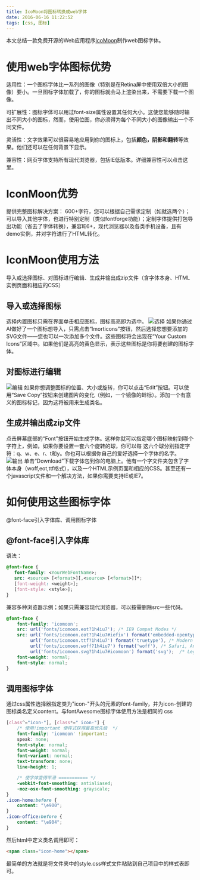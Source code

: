 ```yaml
---
title: IcoMoon将图标转换成web字体
date: 2016-06-16 11:22:52
tags: [css, 图标]
---
```

本文总结一款免费开源的Web应用程序[IcoMoon](https://icomoon.io/app/#/select)制作web图标字体。
# 使用web字体图标优势 #
适用性：一个图标字体比一系列的图像（特别是在Retina屏中使用双倍大小的图像）要小。一旦图标字体加载了，你的图标就会马上渲染出来，不需要下载一个图像。

可扩展性：图标字体可以用过font-size属性设置其任何大小。这使您能够随时输出不同大小的图标，然而，使用位图，你必须得为每个不同大小的图像输出一个不同文件。

灵活性：文字效果可以很容易地应用到你的图标上，包括**颜色，阴影和翻转**等效果。他们还可以在任何背景下显示。

兼容性：网页字体支持所有现代浏览器，包括IE低版本。详细兼容性可以点击这里。

# IconMoon优势 #
提供完整图标解决方案：
600+字符，您可以根据自己需求定制（如就选两个）；可以导入其他字体，也进行特别定制（类似fontforge功能）；定制字体提供打包导出功能（省去了字体转换），兼容IE6+，现代浏览器以及各类手机设备，且有demo实例，并对字符进行了HTML转化。

# IconMoon使用方法 #
导入或选择图标、对图标进行编辑、生成并输出成zip文件（含字体本身、HTML实例页面和相应的CSS）

## 导入或选择图标 ##
选择内置图标只需在界面单击相应图标，图标高亮即为选中。
![选择](http://7xrw48.com1.z0.glb.clouddn.com/%40%2Fimages%2F2016%2F6%2F16%2Ficomoon-1.jpg)
如果你通过AI做好了一个图标想导入，只需点击“Imorticons”按钮，然后选择您想要添加的SVG文件——您也可以一次添加多个文件。这些图标将会出现在“Your Custom Icons”区域中。如果他们是高亮的黄色显示，表示这些图标是你将要创建的图标字体。

## 对图标进行编辑 ##
![编辑](http://7xrw48.com1.z0.glb.clouddn.com/%40%2Fimages%2F2016%2F6%2F16%2Ficomoon-2.gif)
如果你想调整图标的位置、大小或旋转，你可以点击“Edit”按钮。可以使用“Save Copy”按钮来创建图片的变化（例如，一个镜像的衅标）。添加一个有意义的图标标记，因为这将被用来生成类名。


## 生成并输出成zip文件 ##
点击屏幕底部的“Font”按钮开始生成字体。这样你就可以指定哪个图标映射到哪个字符上，例如，如果你要设置一套六个旋转的球，你可以每 这六个球分别指定字符：q、w、e、r、t和y。你也可以根据你自己的爱好选择一个字体的名字。
![输出](http://7xrw48.com1.z0.glb.clouddn.com/%40%2Fimages%2F2016%2F6%2F16%2Ficomoon-3.jpg)
单击“Download”下载字体包到你的电脑上。他有一个字文件夹包含了字体本身（woff,eot,ttf格式），以及一个HTML示例页面和相应的CSS。甚至还有一个javascript文件和一个解决方法，如果你需要支持IE或IE7。

# 如何使用这些图标字体 #
@font-face引入字体库、调用图标字体
## @font-face引入字体库 ##

语法：
```css
@font-face {
   font-family: <YourWebFontName>;
   src: <source> [<format>][,<source> [<format>]]*;
   [font-weight: <weight>];
   [font-style: <style>];
}
```
兼容多种浏览器示例；如果只需兼容现代浏览器，可以按需删除src一些代码。
```css
@font-face {
    font-family: 'icomoon';
    src: url('fonts/icomoon.eot?1h4iu7'); /* IE9 Compat Modes */
    src: url('fonts/icomoon.eot?1h4iu7#iefix') format('embedded-opentype'),/* IE6-IE8 */
         url('fonts/icomoon.ttf?1h4iu7') format('truetype'), /* Modern Browsers */
         url('fonts/icomoon.woff?1h4iu7') format('woff'), /* Safari, Android, iOS */
         url('fonts/icomoon.svg?1h4iu7#icomoon') format('svg');  /* Legacy iOS */
    font-weight: normal;
    font-style: normal;
}
```
## 调用图标字体 ##
通过css属性选择器指定类为"icon-"开头的元素的font-family，并为icon-创建的图标类名定义content。与fontAwesome图标字体使用方法是相同的
css
```css
[class^="icon-"], [class*=" icon-"] {
    /* 使用!important 使样式获得最高优先级  */
    font-family: 'icomoon' !important;
    speak: none;
    font-style: normal;
    font-weight: normal;
    font-variant: normal;
    text-transform: none;
    line-height: 1;

    /* 使字体变得平滑 =========== */
    -webkit-font-smoothing: antialiased;
    -moz-osx-font-smoothing: grayscale;
}
.icon-home:before {
    content: "\e900";
}
.icon-office:before {
    content: "\e904";
}
```
然后html中定义类名调用即可：
```html
<span class="icon-home"></span>
```
最简单的方法就是将文件夹中的style.css样式文件粘贴到自己项目中的样式表即可。
